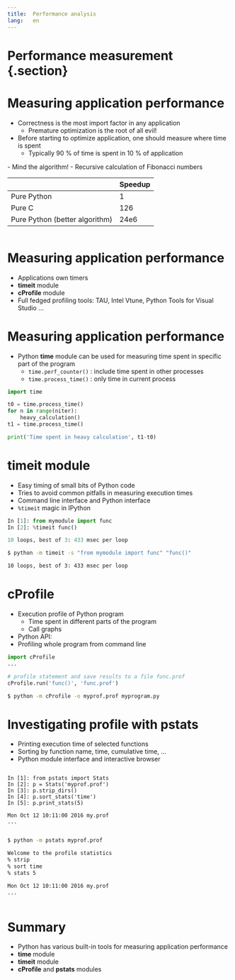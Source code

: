 ```yaml
---
title:  Performance analysis
lang:   en
---
```


# Performance measurement {.section}

# Measuring application performance

- Correctness is the most import factor in any application
    - Premature optimization is the root of all evil\!
- Before starting to optimize application, one should measure where time is
  spent
    - Typically 90 % of time is spent in 10 % of application

<div class=column>
- Mind the algorithm!
    - Recursive calculation of Fibonacci numbers
</div>

<div class=column>

<small>

|                                |   Speedup |
|--------------------------------|-----------|
| Pure Python                    | 1         |
| Pure C                         | 126       |
| Pure Python (better algorithm) | 24e6      |

</small>

</div>



# Measuring application performance

- Applications own timers
- **timeit** module
- **cProfile** module
- Full fedged profiling tools: TAU, Intel Vtune, Python Tools for Visual
  Studio ...


# Measuring application performance

- Python **time** module can be used for measuring time spent in specific
  part of the program
    - `time.perf_counter()` : include time spent in other processes
	- `time.process_time()` : only time in current process

```python
import time

t0 = time.process_time()
for n in range(niter):
    heavy_calculation()
t1 = time.process_time()

print('Time spent in heavy calculation', t1-t0)
```


# timeit module

- Easy timing of small bits of Python code
- Tries to avoid common pitfalls in measuring execution times
- Command line interface and Python interface
- `%timeit` magic in IPython

```python
In [1]: from mymodule import func
In [2]: %timeit func()

10 loops, best of 3: 433 msec per loop
```
```bash
$ python -m timeit -s "from mymodule import func" "func()"

10 loops, best of 3: 433 msec per loop
```


# cProfile

- Execution profile of Python program
    - Time spent in different parts of the program
    - Call graphs
- Python API:
- Profiling whole program from command line

```python
import cProfile
...

# profile statement and save results to a file func.prof
cProfile.run('func()', 'func.prof')
```
```bash
$ python -m cProfile -o myprof.prof myprogram.py
```


# Investigating profile with pstats

- Printing execution time of selected functions
- Sorting by function name, time, cumulative time, ...
- Python module interface and interactive browser

<div class="column">

```
In [1]: from pstats import Stats
In [2]: p = Stats('myprof.prof')
In [3]: p.strip_dirs()
In [4]: p.sort_stats('time')
In [5]: p.print_stats(5)

Mon Oct 12 10:11:00 2016 my.prof
...
```

</div>
<div class="column">

```bash
$ python -m pstats myprof.prof

Welcome to the profile statistics
% strip
% sort time
% stats 5

Mon Oct 12 10:11:00 2016 my.prof
...
```

</div>


# Summary

- Python has various built-in tools for measuring application performance
- **time** module
- **timeit** module
- **cProfile** and **pstats** modules
